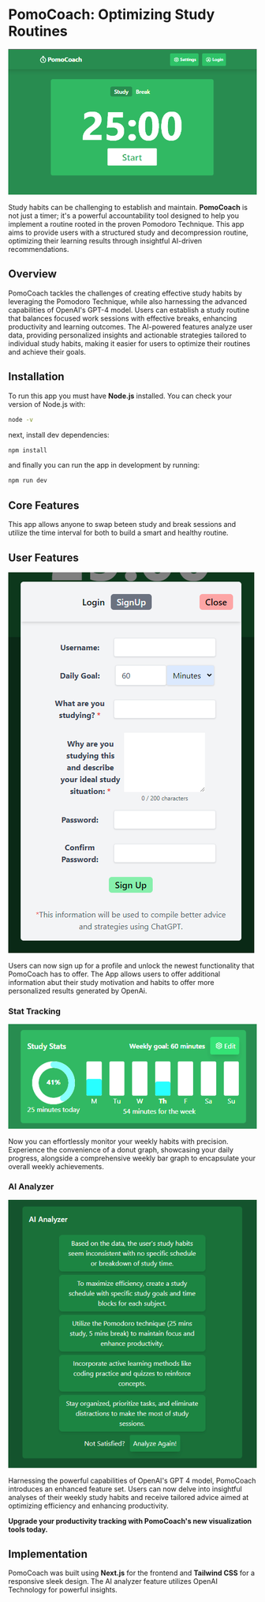 # PomoCoach: Optimizing Study Routines

![Alt text](./public/PomoCoach.PNG)

Study habits can be challenging to establish and maintain. **PomoCoach** is not just a timer; it's a powerful accountability tool designed to help you implement a routine rooted in the proven Pomodoro Technique. This app aims to provide users with a structured study and decompression routine, optimizing their learning results through insightful AI-driven recommendations.

## Overview
PomoCoach tackles the challenges of creating effective study habits by leveraging the Pomodoro Technique, while also harnessing the advanced capabilities of OpenAI's GPT-4 model. Users can establish a study routine that balances focused work sessions with effective breaks, enhancing productivity and learning outcomes. The AI-powered features analyze user data, providing personalized insights and actionable strategies tailored to individual study habits, making it easier for users to optimize their routines and achieve their goals.

## Installation
To run this app you must have **Node.js** installed. You can check your version of Node.js with:
```bash
node -v
```
next, install dev dependencies:
```bash
npm install
```
and finally you can run the app in development by running:
```bash
npm run dev
```

## Core Features
This app allows anyone to swap beteen study and break sessions and utilize the time interval for both to build a smart and healthy routine.

## User Features

![Alt text](./public/signup.PNG)


Users can now sign up for a profile and unlock the newest functionality that PomoCoach has to offer. The App allows users to offer additional information abut their study motivation and habits to offer more personalized results generated by OpenAi.

### Stat Tracking

![Alt text](./public/Stats.PNG)


Now you can effortlessly monitor your weekly habits with precision. Experience the convenience of a donut graph, showcasing your daily progress, alongside a comprehensive weekly bar graph to encapsulate your overall weekly achievements.

### AI Analyzer

![Alt text](./public/Ai.PNG)


Harnessing the powerful capabilities of OpenAI's GPT 4 model, PomoCoach introduces an enhanced feature set. Users can now delve into insightful analyses of their weekly study habits and receive tailored advice aimed at optimizing efficiency and enhancing productivity.


**Upgrade your productivity tracking with PomoCoach's new visualization tools today.**

## Implementation
PomoCoach was built using **Next.js** for the frontend and **Tailwind CSS** for a responsive sleek design. The AI analyzer feature utilizes OpenAI Technology for powerful insights.